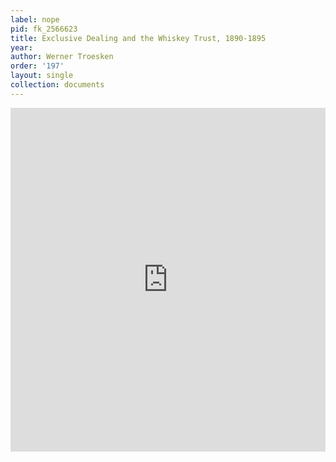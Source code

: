 ```yaml
---
label: nope
pid: fk_2566623
title: Exclusive Dealing and the Whiskey Trust, 1890-1895
year:
author: Werner Troesken
order: '197'
layout: single
collection: documents
---
```

<iframe src="https://northwestern.app.box.com/embed/s/thf3dbt4gnej0kx1bajuxbhbj4n2y7xs?sortColumn=date&view=list" width="100%" height="550" frameborder="0" allowfullscreen webkitallowfullscreen msallowfullscreen></iframe>
